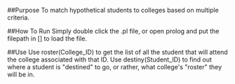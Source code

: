 ##Purpose
To match hypothetical students to colleges based on multiple criteria.

##How To Run
Simply double click the .pl file, or open prolog and put the filepath in [] to load the file.

##Use
Use roster(College_ID) to get the list of all the student that will attend the college associated with that ID.
Use destiny(Student_ID) to find out where a student is "destined" to go, or rather, what college's "roster" they will be in.